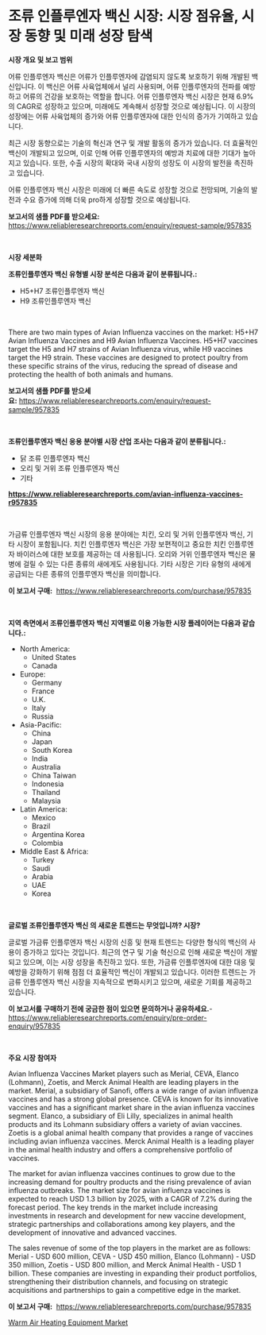 <p><h1>조류 인플루엔자 백신 시장: 시장 점유율, 시장 동향 및 미래 성장 탐색</h1></p><p><strong>시장 개요 및 보고 범위</strong></p>
<p><p>어류 인플루엔자 백신은 어류가 인플루엔자에 감염되지 않도록 보호하기 위해 개발된 백신입니다. 이 백신은 어류 사육업체에서 널리 사용되며, 어류 인플루엔자의 전파를 예방하고 어류의 건강을 보호하는 역할을 합니다. 어류 인플루엔자 백신 시장은 현재 6.9%의 CAGR로 성장하고 있으며, 미래에도 계속해서 성장할 것으로 예상됩니다. 이 시장의 성장에는 어류 사육업체의 증가와 어류 인플루엔자에 대한 인식의 증가가 기여하고 있습니다.</p><p>최근 시장 동향으로는 기술의 혁신과 연구 및 개발 활동의 증가가 있습니다. 더 효율적인 백신이 개발되고 있으며, 이로 인해 어류 인플루엔자의 예방과 치료에 대한 기대가 높아지고 있습니다. 또한, 수출 시장의 확대와 국내 시장의 성장도 이 시장의 발전을 촉진하고 있습니다.</p><p>어류 인플루엔자 백신 시장은 미래에 더 빠른 속도로 성장할 것으로 전망되며, 기술의 발전과 수요 증가에 의해 더욱 pro하게 성장할 것으로 예상됩니다.</p></p>
<p><strong>보고서의 샘플 PDF를 받으세요:</strong> <a href="https://www.reliableresearchreports.com/enquiry/request-sample/957835">https://www.reliableresearchreports.com/enquiry/request-sample/957835</a></p>
<p>&nbsp;</p>
<p><strong>시장 세분화</strong></p>
<p><strong>조류인플루엔자 백신 유형별 시장 분석은 다음과 같이 분류됩니다.:</strong></p>
<p><ul><li>H5+H7 조류인플루엔자 백신</li><li>H9 조류인플루엔자 백신</li></ul></p>
<p>&nbsp;</p>
<p><p>There are two main types of Avian Influenza vaccines on the market: H5+H7 Avian Influenza Vaccines and H9 Avian Influenza Vaccines. H5+H7 vaccines target the H5 and H7 strains of Avian Influenza virus, while H9 vaccines target the H9 strain. These vaccines are designed to protect poultry from these specific strains of the virus, reducing the spread of disease and protecting the health of both animals and humans.</p></p>
<p><strong>보고서의 샘플 PDF를 받으세요:</strong>&nbsp;<a href="https://www.reliableresearchreports.com/enquiry/request-sample/957835">https://www.reliableresearchreports.com/enquiry/request-sample/957835</a></p>
<p>&nbsp;</p>
<p><strong> 조류인플루엔자 백신 응용 분야별 시장 산업 조사는 다음과 같이 분류됩니다.:</strong></p>
<p><ul><li>닭 조류 인플루엔자 백신</li><li>오리 및 거위 조류 인플루엔자 백신</li><li>기타</li></ul></p>
<p><strong><a href="https://www.reliableresearchreports.com/avian-influenza-vaccines-r957835">https://www.reliableresearchreports.com/avian-influenza-vaccines-r957835</a></strong></p>
<p>&nbsp;</p>
<p><p>가금류 인플루엔자 백신 시장의 응용 분야에는 치킨, 오리 및 거위 인플루엔자 백신, 기타 시장이 포함됩니다. 치킨 인플루엔자 백신은 가장 보편적이고 중요한 치킨 인플루엔자 바이러스에 대한 보호를 제공하는 데 사용됩니다. 오리와 거위 인플루엔자 백신은 물병에 걸릴 수 있는 다른 종류의 새에게도 사용됩니다. 기타 시장은 기타 유형의 새에게 공급되는 다른 종류의 인플루엔자 백신을 의미합니다.</p></p>
<p><strong>이 보고서 구매:</strong>&nbsp; <a href="https://www.reliableresearchreports.com/purchase/957835">https://www.reliableresearchreports.com/purchase/957835</a></p>
<p>&nbsp;</p>
<p><strong>지역 측면에서 조류인플루엔자 백신 지역별로 이용 가능한 시장 플레이어는 다음과 같습니다.:</strong></p>
<p><ul>
    <li>
        North America:
        <ul>
            <li>United States</li>
            <li>Canada</li>
        </ul>
    </li>
    <li>
        Europe:
        <ul>
            <li>Germany</li>
            <li>France</li>
            <li>U.K.</li>
            <li>Italy</li>
            <li>Russia</li>
        </ul>
    </li>
    <li>
        Asia-Pacific:
        <ul>
            <li>China</li>
            <li>Japan</li>
            <li>South Korea</li>
            <li>India</li>
            <li>Australia</li>
            <li>China Taiwan</li>
            <li>Indonesia</li>
            <li>Thailand</li>
            <li>Malaysia</li>
        </ul>
    </li>
    <li>
        Latin America:
        <ul>
            <li>Mexico</li>
            <li>Brazil</li>
            <li>Argentina Korea</li>
            <li>Colombia</li>
        </ul>
    </li>
    <li>
        Middle East & Africa:
        <ul>
            <li>Turkey</li>
            <li>Saudi</li>
            <li>Arabia</li>
            <li>UAE</li>
            <li>Korea</li>
        </ul>
    </li>
    </ul></p>
<p>&nbsp;</p>
<p><strong>글로벌 조류인플루엔자 백신 의 새로운 트렌드는 무엇입니까? 시장?</strong></p>
<p><p>글로벌 가금류 인플루엔자 백신 시장의 신흥 및 현재 트렌드는 다양한 형식의 백신의 사용이 증가하고 있다는 것입니다. 최근의 연구 및 기술 혁신으로 인해 새로운 백신이 개발되고 있으며, 이는 시장 성장을 촉진하고 있다. 또한, 가금류 인플루엔자에 대한 대응 및 예방을 강화하기 위해 점점 더 효율적인 백신이 개발되고 있습니다. 이러한 트렌드는 가금류 인플루엔자 백신 시장을 지속적으로 변화시키고 있으며, 새로운 기회를 제공하고 있습니다.</p></p>
<p><strong>이 보고서를 구매하기 전에 궁금한 점이 있으면 문의하거나 공유하세요.</strong>- <a href="https://www.reliableresearchreports.com/enquiry/pre-order-enquiry/957835">https://www.reliableresearchreports.com/enquiry/pre-order-enquiry/957835</a></p>
<p>&nbsp;</p>
<p><strong>주요 시장 참여자</strong></p>
<p><p>Avian Influenza Vaccines Market players such as Merial, CEVA, Elanco (Lohmann), Zoetis, and Merck Animal Health are leading players in the market. Merial, a subsidiary of Sanofi, offers a wide range of avian influenza vaccines and has a strong global presence. CEVA is known for its innovative vaccines and has a significant market share in the avian influenza vaccines segment. Elanco, a subsidiary of Eli Lilly, specializes in animal health products and its Lohmann subsidiary offers a variety of avian vaccines. Zoetis is a global animal health company that provides a range of vaccines including avian influenza vaccines. Merck Animal Health is a leading player in the animal health industry and offers a comprehensive portfolio of vaccines.</p><p>The market for avian influenza vaccines continues to grow due to the increasing demand for poultry products and the rising prevalence of avian influenza outbreaks. The market size for avian influenza vaccines is expected to reach USD 1.3 billion by 2025, with a CAGR of 7.2% during the forecast period. The key trends in the market include increasing investments in research and development for new vaccine development, strategic partnerships and collaborations among key players, and the development of innovative and advanced vaccines.</p><p>The sales revenue of some of the top players in the market are as follows: Merial - USD 600 million, CEVA - USD 450 million, Elanco (Lohmann) - USD 350 million, Zoetis - USD 800 million, and Merck Animal Health - USD 1 billion. These companies are investing in expanding their product portfolios, strengthening their distribution channels, and focusing on strategic acquisitions and partnerships to gain a competitive edge in the market.</p></p>
<p><strong>이 보고서 구매:</strong>&nbsp;&nbsp;<a href="https://www.reliableresearchreports.com/purchase/957835">https://www.reliableresearchreports.com/purchase/957835</a></p>
<p><p><a href="https://github.com/ChiragRP21/Market-Research-Report-List-4/blob/main/warm-air-heating-equipment-market.md">Warm Air Heating Equipment Market</a></p></p>